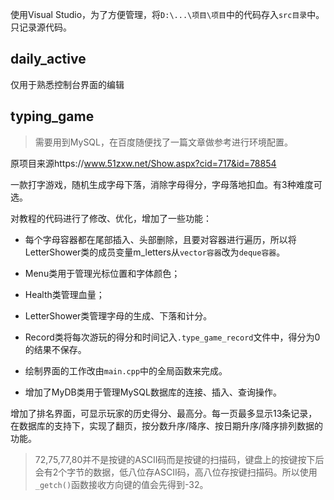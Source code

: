 使用Visual Studio，为了方便管理，将`D:\...\项目\项目`中的代码存入`src目录`中。只记录源代码。



## daily_active

仅用于熟悉控制台界面的编辑



## typing_game

> 需要用到MySQL，在百度随便找了一篇文章做参考进行环境配置。

原项目来源https://www.51zxw.net/Show.aspx?cid=717&id=78854

一款打字游戏，随机生成字母下落，消除字母得分，字母落地扣血。有3种难度可选。

对教程的代码进行了修改、优化，增加了一些功能：

* 每个字母容器都在尾部插入、头部删除，且要对容器进行遍历，所以将LetterShower类的成员变量m_letters从`vector容器`改为`deque容器`。
* Menu类用于管理光标位置和字体颜色；
* Health类管理血量；
* LetterShower类管理字母的生成、下落和计分。
* Record类将每次游玩的得分和时间记入`.type_game_record`文件中，得分为0的结果不保存。
* 绘制界面的工作改由`main.cpp`中的全局函数来完成。

* 增加了MyDB类用于管理MySQL数据库的连接、插入、查询操作。

增加了排名界面，可显示玩家的历史得分、最高分。每一页最多显示13条记录，在数据库的支持下，实现了翻页，按分数升序/降序、按日期升序/降序排列数据的功能。



> 72,75,77,80并不是按键的ASCII码而是按键的扫描码，键盘上的按键按下后会有2个字节的数据，低八位存ASCII码，高八位存按键扫描码。所以使用`_getch()`函数接收方向键的值会先得到-32。

